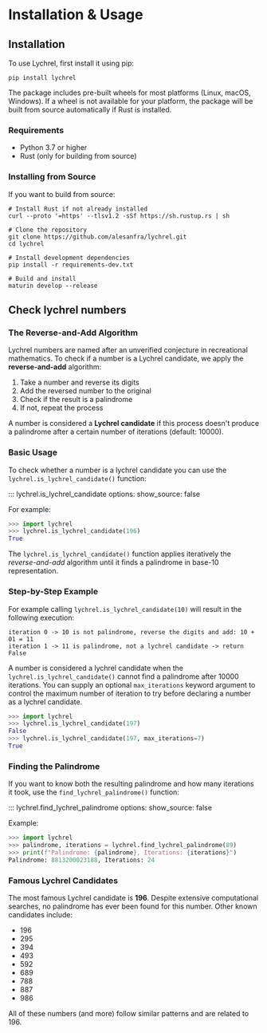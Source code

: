 # Installation & Usage

## Installation

To use Lychrel, first install it using pip:

```console
pip install lychrel
```

The package includes pre-built wheels for most platforms (Linux, macOS, Windows). If a wheel is not available for your platform, the package will be built from source automatically if Rust is installed.

### Requirements

* Python 3.7 or higher
* Rust (only for building from source)

### Installing from Source

If you want to build from source:

```console
# Install Rust if not already installed
curl --proto '=https' --tlsv1.2 -sSf https://sh.rustup.rs | sh

# Clone the repository
git clone https://github.com/alesanfra/lychrel.git
cd lychrel

# Install development dependencies
pip install -r requirements-dev.txt

# Build and install
maturin develop --release
```

## Check lychrel numbers

### The Reverse-and-Add Algorithm

Lychrel numbers are named after an unverified conjecture in recreational mathematics. To check if a number is a Lychrel candidate, we apply the **reverse-and-add** algorithm:

1. Take a number and reverse its digits
2. Add the reversed number to the original
3. Check if the result is a palindrome
4. If not, repeat the process

A number is considered a **Lychrel candidate** if this process doesn't produce a palindrome after a certain number of iterations (default: 10000).

### Basic Usage

To check whether a number is a lychrel candidate you can use the `lychrel.is_lychrel_candidate()` function:

::: lychrel.is_lychrel_candidate
    options:
      show_source: false

For example:

```python
>>> import lychrel
>>> lychrel.is_lychrel_candidate(196)
True
```

The `lychrel.is_lychrel_candidate()` function applies iteratively the *reverse-and-add* algorithm until it finds a palindrome in base-10 representation.

### Step-by-Step Example

For example calling `lychrel.is_lychrel_candidate(10)` will result in the following execution:

```
iteration 0 -> 10 is not palindrome, reverse the digits and add: 10 + 01 = 11
iteration 1 -> 11 is palindrome, not a lychrel candidate -> return False
```

A number is considered a lychrel candidate when the `lychrel.is_lychrel_candidate()` cannot find a palindrome after 10000 iterations. You can supply an optional `max_iterations` keyword argument to control the maximum number of iteration to try before declaring a number as a lychrel candidate.

```python
>>> import lychrel
>>> lychrel.is_lychrel_candidate(197)
False
>>> lychrel.is_lychrel_candidate(197, max_iterations=7)
True
```

### Finding the Palindrome

If you want to know both the resulting palindrome and how many iterations it took, use the `find_lychrel_palindrome()` function:

::: lychrel.find_lychrel_palindrome
    options:
      show_source: false

Example:

```python
>>> import lychrel
>>> palindrome, iterations = lychrel.find_lychrel_palindrome(89)
>>> print(f"Palindrome: {palindrome}, Iterations: {iterations}")
Palindrome: 8813200023188, Iterations: 24
```

### Famous Lychrel Candidates

The most famous Lychrel candidate is **196**. Despite extensive computational searches, no palindrome has ever been found for this number. Other known candidates include:

* 196
* 295
* 394
* 493
* 592
* 689
* 788
* 887
* 986

All of these numbers (and more) follow similar patterns and are related to 196.
